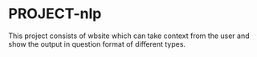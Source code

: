 # PROJECT-nlp
This project consists of wbsite which can take context from the user and show the output in question format of different types.
